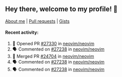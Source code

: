 ## Hey there, welcome to my profile! 👋

[About me](https://seandewar.github.io/)
 | [Pull requests](https://github.com/search?p=1&q=author%3Aseandewar+is%3Apr)
 | [Gists](https://gist.github.com/seandewar)

#### Recent activity:

<!--START_SECTION:activity-->
1. 💪 Opened PR [#27330](https://github.com/neovim/neovim/pull/27330) in [neovim/neovim](https://github.com/neovim/neovim)
2. 🗣 Commented on [#27238](https://github.com/neovim/neovim/issues/27238#issuecomment-1915837549) in [neovim/neovim](https://github.com/neovim/neovim)
3. 🎉 Merged PR [#24704](https://github.com/neovim/neovim/pull/24704) in [neovim/neovim](https://github.com/neovim/neovim)
4. 🗣 Commented on [#27238](https://github.com/neovim/neovim/issues/27238#issuecomment-1913568639) in [neovim/neovim](https://github.com/neovim/neovim)
5. 🗣 Commented on [#27238](https://github.com/neovim/neovim/issues/27238#issuecomment-1913417388) in [neovim/neovim](https://github.com/neovim/neovim)
<!--END_SECTION:activity-->

